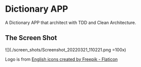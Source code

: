# Dictionary APP

A Dictionary APP that architect with TDD and Clean Architecture.

## The Screen Shot

![](./screen_shots/Screenshot_20220321_110221.png =100x)

Logo is from <a href="https://www.flaticon.com/free-icons/english" title="english icons">English icons created by Freepik - Flaticon</a>